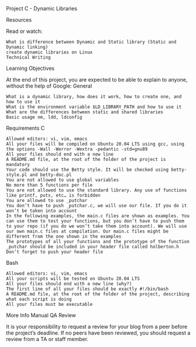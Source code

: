 Project C - Dynamic Libraries


Resources

Read or watch:

    What is difference between Dynamic and Static library (Static and Dynamic linking)
    create dynamic libraries on Linux
    Technical Writing

Learning Objectives

At the end of this project, you are expected to be able to explain to anyone, without the help of Google:
General

    What is a dynamic library, how does it work, how to create one, and how to use it
    What is the environment variable $LD_LIBRARY_PATH and how to use it
    What are the differences between static and shared libraries
    Basic usage nm, ldd, ldconfig

Requirements
C

    Allowed editors: vi, vim, emacs
    All your files will be compiled on Ubuntu 20.04 LTS using gcc, using the options -Wall -Werror -Wextra -pedantic -std=gnu89
    All your files should end with a new line
    A README.md file, at the root of the folder of the project is mandatory
    Your code should use the Betty style. It will be checked using betty-style.pl and betty-doc.pl
    You are not allowed to use global variables
    No more than 5 functions per file
    You are not allowed to use the standard library. Any use of functions like printf, puts, etc… is forbidden
    You are allowed to use _putchar
    You don’t have to push _putchar.c, we will use our file. If you do it won’t be taken into account
    In the following examples, the main.c files are shown as examples. You can use them to test your functions, but you don’t have to push them to your repo (if you do we won’t take them into account). We will use our own main.c files at compilation. Our main.c files might be different from the one shown in the examples
    The prototypes of all your functions and the prototype of the function _putchar should be included in your header file called holberton.h
    Don’t forget to push your header file

Bash

    Allowed editors: vi, vim, emacs
    All your scripts will be tested on Ubuntu 20.04 LTS
    All your files should end with a new line (why?)
    The first line of all your files should be exactly #!/bin/bash
    A README.md file, at the root of the folder of the project, describing what each script is doing
    All your files must be executable

More Info
Manual QA Review

It is your responsibility to request a review for your blog from a peer before the project’s deadline. If no peers have been reviewed, you should request a review from a TA or staff member.
